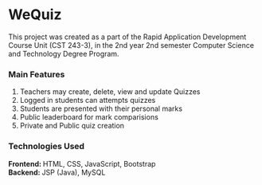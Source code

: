 # WeQuiz

<p>This project was created as a part of the Rapid Application Development Course Unit (CST 243-3), in the 2nd year 2nd semester Computer Science and Technology Degree Program. </p>

<h3>Main Features</h3>
<ol>
  <li>Teachers may create, delete, view and update Quizzes</li>
  <li>Logged in students can attempts quizzes</li>
  <li>Students are presented with their personal marks</li>
  <li>Public leaderboard for mark comparisions</li>
  <li>Private and Public quiz creation</li>
</ol>

<h3>Technologies Used</h3>
<p>
  <b>Frontend: </b>HTML, CSS, JavaScript, Bootstrap <br>
  <b>Backend: </b>JSP (Java), MySQL <br>
</p>
